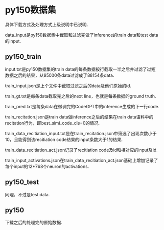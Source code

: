 # py150数据集

具体下载方式及处理方式上级说明中已说明.

data_input是py150数据集中截取和过滤完做了inference的train data和test data的input.

## py150_train

input.txt是py150数据集的train data的每条数据按行截取一半之后并过滤了过短数据之后的结果，从95000条data过滤成了88154条data.

train_input.json是上个文件中截取过滤之后的data及他们原始的id.

train_gt.txt是每条data截取完之后的next line，也就是每条数据的ground truth.

train_pred.txt是每条data在微调完的CodeGPT中的inference生成的下一行code.

train_recitation.json是train data做inference之后的结果在train data语料中的recitation行为，即best_simi_code_dis=0的情况.

train_data_recitiation_input.txt是在train_recitation.json中筛选了出现次数小于10，且能得到该recitiation code结果的input条数大于1的结果.

train_data_recitiation_act.json记录了recitiation code及id和相对应的input及id.

train_input_activations.json在train_data_recitiation_act.json基础上增加记录了每个input的12*768个neuron的activations.

## py150_test

同理，不过是test data.


## py150
下载之后的处理完的原始数据.
